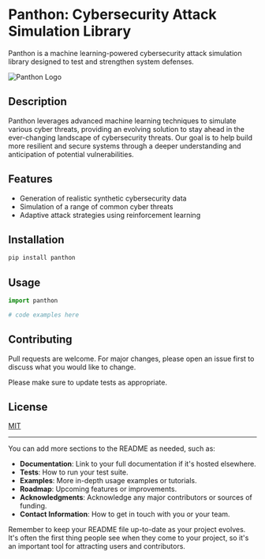 # Panthon: Cybersecurity Attack Simulation Library 

Panthon is a machine learning-powered cybersecurity attack simulation library designed to test and strengthen system defenses.

![Panthon Logo](logo.png)

## Description

Panthon leverages advanced machine learning techniques to simulate various cyber threats, providing an evolving solution to stay ahead in the ever-changing landscape of cybersecurity threats. Our goal is to help build more resilient and secure systems through a deeper understanding and anticipation of potential vulnerabilities.

## Features

- Generation of realistic synthetic cybersecurity data
- Simulation of a range of common cyber threats
- Adaptive attack strategies using reinforcement learning

## Installation

```bash
pip install panthon
```

## Usage

```python
import panthon

# code examples here
```

## Contributing

Pull requests are welcome. For major changes, please open an issue first to discuss what you would like to change.

Please make sure to update tests as appropriate.

## License

[MIT](https://choosealicense.com/licenses/mit/)

---

You can add more sections to the README as needed, such as:

- **Documentation**: Link to your full documentation if it's hosted elsewhere.
- **Tests**: How to run your test suite.
- **Examples**: More in-depth usage examples or tutorials.
- **Roadmap**: Upcoming features or improvements.
- **Acknowledgments**: Acknowledge any major contributors or sources of funding.
- **Contact Information**: How to get in touch with you or your team.

Remember to keep your README file up-to-date as your project evolves. It's often the first thing people see when they come to your project, so it's an important tool for attracting users and contributors.
